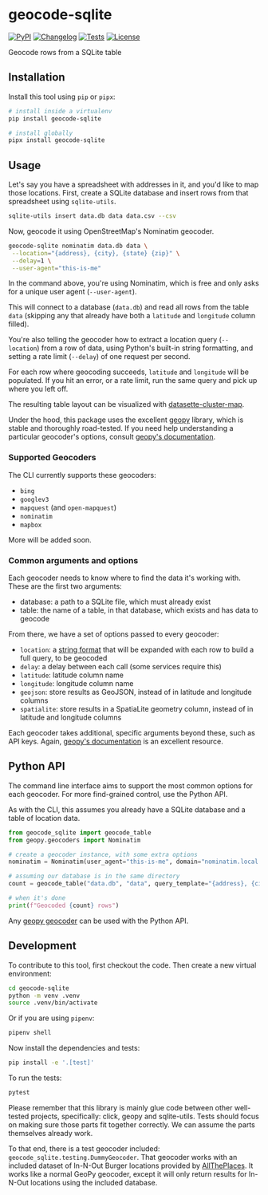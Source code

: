 # geocode-sqlite

[![PyPI](https://img.shields.io/pypi/v/geocode-sqlite.svg)](https://pypi.org/project/geocode-sqlite/)
[![Changelog](https://img.shields.io/github/v/release/eyeseast/geocode-sqlite?include_prereleases&label=changelog)](https://github.com/eyeseast/geocode-sqlite/releases)
[![Tests](https://github.com/eyeseast/geocode-sqlite/workflows/Test/badge.svg)](https://github.com/eyeseast/geocode-sqlite/actions?query=workflow%3ATest)
[![License](https://img.shields.io/badge/license-Apache%202.0-blue.svg)](https://github.com/eyeseast/geocode-sqlite/blob/master/LICENSE)

Geocode rows from a SQLite table

## Installation

Install this tool using `pip` or `pipx`:

```sh
# install inside a virtualenv
pip install geocode-sqlite

# install globally
pipx install geocode-sqlite
```

## Usage

Let's say you have a spreadsheet with addresses in it, and you'd like to map those locations.
First, create a SQLite database and insert rows from that spreadsheet using `sqlite-utils`.

```sh
sqlite-utils insert data.db data data.csv --csv
```

Now, geocode it using OpenStreetMap's Nominatim geocoder.

```sh
geocode-sqlite nominatim data.db data \
 --location="{address}, {city}, {state} {zip}" \
 --delay=1 \
 --user-agent="this-is-me"
```

In the command above, you're using Nominatim, which is free and only asks for a unique user agent (`--user-agent`).

This will connect to a database (`data.db`) and read all rows from the table `data` (skipping any that already
have both a `latitude` and `longitude` column filled).

You're also telling the geocoder how to extract a location query (`--location`) from a row of data, using Python's
built-in string formatting, and setting a rate limit (`--delay`) of one request per second.

For each row where geocoding succeeds, `latitude` and `longitude` will be populated. If you hit an error, or a rate limit,
run the same query and pick up where you left off.

The resulting table layout can be visualized with [datasette-cluster-map](https://datasette.io/plugins/datasette-cluster-map).

Under the hood, this package uses the excellent [geopy](https://geopy.readthedocs.io/en/latest/) library, which is stable and thoroughly road-tested. If you need help understanding a particular geocoder's options, consult [geopy's documentation](https://geopy.readthedocs.io/en/latest/#module-geopy.geocoders).

### Supported Geocoders

The CLI currently supports these geocoders:

- `bing`
- `googlev3`
- `mapquest` (and `open-mapquest`)
- `nominatim`
- `mapbox`

More will be added soon.

### Common arguments and options

Each geocoder needs to know where to find the data it's working with. These are the first two arguments:

- database: a path to a SQLite file, which must already exist
- table: the name of a table, in that database, which exists and has data to geocode

From there, we have a set of options passed to every geocoder:

- `location`: a [string format](https://docs.python.org/3/library/stdtypes.html#str.format) that will be expanded with each row to build a full query, to be geocoded
- `delay`: a delay between each call (some services require this)
- `latitude`: latitude column name
- `longitude`: longitude column name
- `geojson`: store results as GeoJSON, instead of in latitude and longitude columns
- `spatialite`: store results in a SpatiaLite geometry column, instead of in latitude and longitude columns

Each geocoder takes additional, specific arguments beyond these, such as API keys. Again, [geopy's documentation](https://geopy.readthedocs.io/en/latest/#module-geopy.geocoders) is an excellent resource.

## Python API

The command line interface aims to support the most common options for each geocoder. For more find-grained control, use the Python API.

As with the CLI, this assumes you already have a SQLite database and a table of location data.

```python
from geocode_sqlite import geocode_table
from geopy.geocoders import Nominatim

# create a geocoder instance, with some extra options
nominatim = Nominatim(user_agent="this-is-me", domain="nominatim.local.dev", scheme="http")

# assuming our database is in the same directory
count = geocode_table("data.db", "data", query_template="{address}, {city}, {state} {zip}")

# when it's done
print(f"Geocoded {count} rows")
```

Any [geopy geocoder](https://geopy.readthedocs.io/en/latest/#module-geopy.geocoders) can be used with the Python API.

## Development

To contribute to this tool, first checkout the code. Then create a new virtual environment:

```sh
cd geocode-sqlite
python -m venv .venv
source .venv/bin/activate
```

Or if you are using `pipenv`:

```sh
pipenv shell
```

Now install the dependencies and tests:

```sh
pip install -e '.[test]'
```

To run the tests:

```sh
pytest

```

Please remember that this library is mainly glue code between other well-tested projects, specifically: click, geopy and sqlite-utils. Tests should focus on making sure those parts fit together correctly. We can assume the parts themselves already work.

To that end, there is a test geocoder included: `geocode_sqlite.testing.DummyGeocoder`. That geocoder works with an included dataset of In-N-Out Burger locations provided by [AllThePlaces](https://www.alltheplaces.xyz/). It works like a normal GeoPy geocoder, except it will only return results for In-N-Out locations using the included database.
